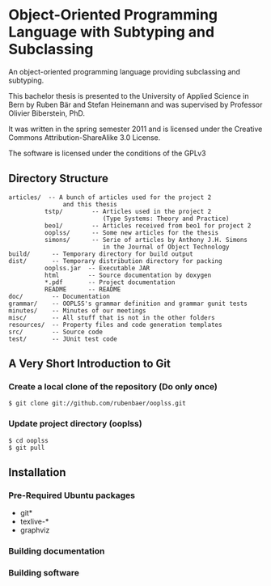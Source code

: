 Object-Oriented Programming Language with Subtyping and Subclassing
===================================================================

An object-oriented programming language providing subclassing and
subtyping.

This bachelor thesis is presented to the University of Applied Science in
Bern by Ruben Bär and Stefan Heinemann and was supervised by Professor
Olivier Biberstein, PhD.

It was written in the spring semester 2011 and is licensed under the
Creative Commons Attribution-ShareAlike 3.0 License.

The software is licensed under the conditions of the GPLv3

Directory Structure
-------------------

    articles/  -- A bunch of articles used for the project 2
                   and this thesis
              tstp/        -- Articles used in the project 2
                              (Type Systems: Theory and Practice)
              beo1/        -- Articles received from beo1 for project 2
              ooplss/      -- Some new articles for the thesis
              simons/      -- Serie of articles by Anthony J.H. Simons
                              in the Journal of Object Technology
    build/      -- Temporary directory for build output
    dist/       -- Temporary distribution directory for packing
              ooplss.jar  -- Executable JAR
              html        -- Source documentation by doxygen
              *.pdf       -- Project documentation
              README      -- README
    doc/        -- Documentation
    grammar/    -- OOPLSS's grammar definition and grammar gunit tests
    minutes/    -- Minutes of our meetings
    misc/       -- All stuff that is not in the other folders
    resources/  -- Property files and code generation templates
    src/        -- Source code
    test/       -- JUnit test code


A Very Short Introduction to Git
--------------------------------

### Create a local clone of the repository (Do only once)

    $ git clone git://github.com/rubenbaer/ooplss.git

### Update project directory (ooplss)

    $ cd ooplss
    $ git pull


Installation
------------

### Pre-Required Ubuntu packages

* git*
* texlive-*
* graphviz

### Building documentation

### Building software
